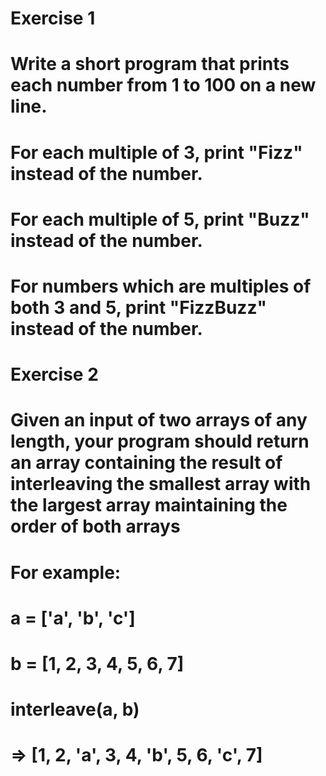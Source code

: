 # Exercise 1

# Write a short program that prints each number from 1 to 100 on a new line.

# For each multiple of 3, print "Fizz" instead of the number.

# For each multiple of 5, print "Buzz" instead of the number.

# For numbers which are multiples of both 3 and 5, print "FizzBuzz" instead of the number.

# Exercise 2

# Given an input of two arrays of any length, your program should return an array containing the result of interleaving the smallest array with the largest array maintaining the order of both arrays

#

# For example:

#

# a = ['a', 'b', 'c']

# b = [1, 2, 3, 4, 5, 6, 7]

# interleave(a, b)

#

# => [1, 2, 'a', 3, 4, 'b', 5, 6, 'c', 7]
